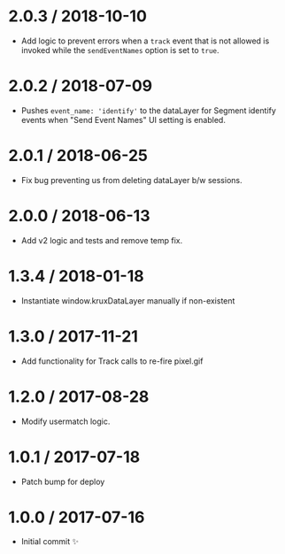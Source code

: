 
2.0.3 / 2018-10-10
==================

  * Add logic to prevent errors when a `track` event that is not allowed is invoked 
    while the `sendEventNames` option is set to `true`.

2.0.2 / 2018-07-09
==================

  * Pushes `event_name: 'identify'` to the dataLayer for Segment identify
    events when "Send Event Names" UI setting is enabled.

2.0.1 / 2018-06-25
==================

  * Fix bug preventing us from deleting dataLayer b/w sessions.

2.0.0 / 2018-06-13
==================

  * Add v2 logic and tests and remove temp fix.

1.3.4 / 2018-01-18
==================

  * Instantiate window.kruxDataLayer manually if non-existent

1.3.0 / 2017-11-21
==================

  * Add functionality for Track calls to re-fire pixel.gif

1.2.0 / 2017-08-28
==================

  * Modify usermatch logic.

1.0.1 / 2017-07-18
==================

  * Patch bump for deploy

1.0.0 / 2017-07-16
==================

  * Initial commit :sparkles:
